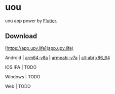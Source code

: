 # uou

uou app power by [Flutter](https://flutter.dev/).

## Download

[https://app.upv.life](app.upv.life)

Android |
[arm64-v8a](https://github.com/upvorg/cdn/raw/main/apk/app-arm64-v8a-release.apk) |
[armeabi-v7a](https://github.com/upvorg/cdn/raw/main/apk/app-armeabi-v7a-release.apk) |
[all-abi](https://github.com/upvorg/cdn/raw/main/apk/app-armeabi-v7a-release.apk)
[x86_64](https://github.com/upvorg/cdn/raw/main/apk/app-x86_64-release.apk)

IOS IPA | TODO

Windows | TODO

Web | TODO
